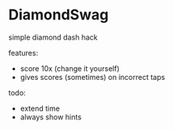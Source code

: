 DiamondSwag
============
simple diamond dash hack

features:
 - score 10x (change it yourself) 
 - gives scores (sometimes) on incorrect taps

todo:
 - extend time
 - always show hints
 
